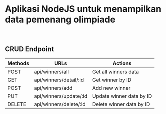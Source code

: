 # Aplikasi NodeJS untuk menampilkan data pemenang olimpiade

<br>

## CRUD Endpoint
| Methods | URLs | Actions |
| ------- | ---- | ------- |
| POST | api/winners/all | Get all winners data |
| GET | api/winners/detail/:id | Get winner by ID |
| POST | api/winners/add | Add new winner |
| PUT | api/winners/update/:id | Update winner data by ID |
| DELETE | api/winners/delete/:id | Delete winner data by ID |


